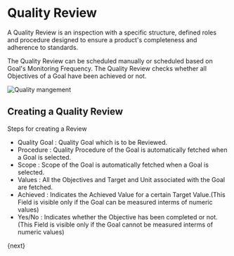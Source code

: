 # Quality Review

 A Quality Review is an inspection with a specific structure, defined roles and procedure designed to ensure a product's completeness and adherence to standards.

 The Quality Review can be scheduled manually or scheduled based on Goal's Monitoring Frequency. The Quality Review checks whether all Objectives of a Goal have been achieved or not.

<img class="screenshot" alt="Quality mangement" src="{{docs_base_url}}/assets/img/quality-management/Quality_review.png">

## Creating a Quality Review

 Steps for creating a Review

 * Quality Goal : Quality Goal which is to be Reviewed.
 * Procedure : Quality Procedure of the Goal is automatically fetched when a Goal is selected.
 * Scope : Scope of the Goal is automatically fetched when a Goal is selected.
 * Values : All the Objectives and Target and Unit associated with the Goal are fetched.
 * Achieved : Indicates the Achieved Value for a certain Target Value.(This Field is visible only if the Goal can be measured interms of numeric values)
 * Yes/No : Indicates whether the Objective has been completed or not.(This Field is visible only if the Goal cannot be measured interms of numeric values)

{next}
